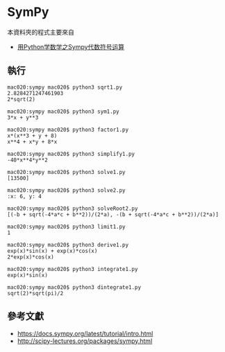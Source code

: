 # SymPy

本資料夾的程式主要來自

* [用Python学数学之Sympy代数符号运算](https://zhuanlan.zhihu.com/p/60509430)

## 執行

```
mac020:sympy mac020$ python3 sqrt1.py
2.8284271247461903
2*sqrt(2)

mac020:sympy mac020$ python3 sym1.py
3*x + y**3

mac020:sympy mac020$ python3 factor1.py
x*(x**3 + y + 8)
x**4 + x*y + 8*x

mac020:sympy mac020$ python3 simplify1.py
-40*x**4*y**2

mac020:sympy mac020$ python3 solve1.py
[13500]

mac020:sympy mac020$ python3 solve2.py
:x: 6, y: 4

mac020:sympy mac020$ python3 solveRoot2.py
[(-b + sqrt(-4*a*c + b**2))/(2*a), -(b + sqrt(-4*a*c + b**2))/(2*a)]

mac020:sympy mac020$ python3 limit1.py
1

mac020:sympy mac020$ python3 derive1.py
exp(x)*sin(x) + exp(x)*cos(x)
2*exp(x)*cos(x)

mac020:sympy mac020$ python3 integrate1.py
exp(x)*sin(x)

mac020:sympy mac020$ python3 dintegrate1.py
sqrt(2)*sqrt(pi)/2
```


## 參考文獻

* https://docs.sympy.org/latest/tutorial/intro.html
* http://scipy-lectures.org/packages/sympy.html

